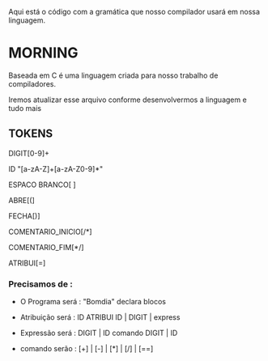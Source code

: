 Aqui está o código com a gramática que nosso compilador usará em nossa linguagem.

# MORNING

Baseada em C é uma linguagem criada para nosso trabalho de compiladores.

Iremos atualizar esse arquivo conforme desenvolvermos a linguagem e tudo mais

## TOKENS

DIGIT[0-9]+

ID "[a-zA-Z]+[a-zA-Z0-9]*"

ESPACO BRANCO[ ]

ABRE[(]

FECHA[)]

COMENTARIO_INICIO[/*]

COMENTARIO_FIM[*/]

ATRIBUI[=]


### Precisamos de :

* O Programa será :
 "Bomdia" declara blocos

* Atribuição será :
 ID ATRIBUI ID | DIGIT | express

* Expressão será :
  DIGIT | ID comando DIGIT | ID
  
* comando serão :
[+] | [-] | [*] | [/] | [==]

      
